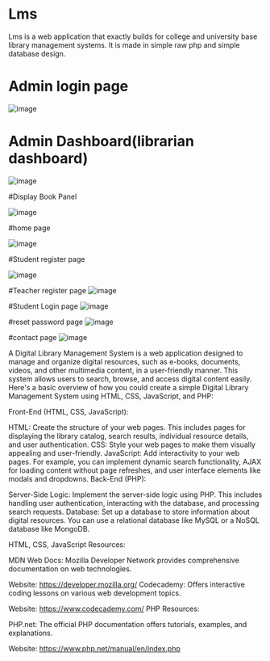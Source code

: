 # Lms
Lms is a web application that exactly builds for college and university base library management systems. It is made in simple raw php and simple database design.

# Admin login page

![image](https://github.com/SumitKumargiri/Digital_library_managment_system/assets/96234273/9cdabc07-052b-4196-8c1f-60fc9962db75)


# Admin Dashboard(librarian dashboard)

![image](https://github.com/SumitKumargiri/Digital_library_managment_system/assets/96234273/9848d54b-b207-4059-be7b-fbec09512a43)

#Display Book Panel

![image](https://github.com/SumitKumargiri/Digital_library_managment_system/assets/96234273/0f325309-76de-4ae0-bb40-ff2457bb4019)


#home page

![image](https://github.com/SumitKumargiri/Digital_library_managment_system/assets/96234273/001c400d-2339-41bd-90ea-528cc6f3b5e0)

#Student register page

![image](https://github.com/SumitKumargiri/Digital_library_managment_system/assets/96234273/38f76e8d-3c4d-4aba-9e78-cc5779a4be2c)

#Teacher register page
![image](https://github.com/SumitKumargiri/Digital_library_managment_system/assets/96234273/2073d242-79f6-4445-9737-42cd81e15e62)

#Student Login page
![image](https://github.com/SumitKumargiri/Digital_library_managment_system/assets/96234273/3c3af07d-2bd9-4150-9201-bb25da812d38)

#reset password page
![image](https://github.com/SumitKumargiri/Digital_library_managment_system/assets/96234273/784ced51-1ff1-44d5-8ab1-cfb7a65d5be1)

#contact page
![image](https://github.com/SumitKumargiri/Digital_library_managment_system/assets/96234273/973c7b1c-3afa-452d-a618-0bb302d6bae1)

A Digital Library Management System is a web application designed to manage and organize digital resources, such as e-books, documents, videos, and other multimedia content, in a user-friendly manner. This system allows users to search, browse, and access digital content easily. Here's a basic overview of how you could create a simple Digital Library Management System using HTML, CSS, JavaScript, and PHP:

Front-End (HTML, CSS, JavaScript):

HTML: Create the structure of your web pages. This includes pages for displaying the library catalog, search results, individual resource details, and user authentication.
CSS: Style your web pages to make them visually appealing and user-friendly.
JavaScript: Add interactivity to your web pages. For example, you can implement dynamic search functionality, AJAX for loading content without page refreshes, and user interface elements like modals and dropdowns.
Back-End (PHP):

Server-Side Logic: Implement the server-side logic using PHP. This includes handling user authentication, interacting with the database, and processing search requests.
Database: Set up a database to store information about digital resources. You can use a relational database like MySQL or a NoSQL database like MongoDB.

HTML, CSS, JavaScript Resources:

MDN Web Docs: Mozilla Developer Network provides comprehensive documentation on web technologies.

Website: https://developer.mozilla.org/
Codecademy: Offers interactive coding lessons on various web development topics.

Website: https://www.codecademy.com/
PHP Resources:

PHP.net: The official PHP documentation offers tutorials, examples, and explanations.

Website: https://www.php.net/manual/en/index.php
